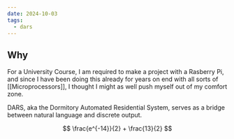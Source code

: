 ```yaml
---
date: 2024-10-03
tags:
  - dars
---
```

## Why 

For a University Course, I am required to make a project with a Rasberry Pi, and since I have been doing this already for years on end with all sorts of [[Microprocessors]], I thought I might as well push myself out of my comfort zone.

DARS, aka the Dormitory Automated Residential System, serves as a bridge between natural language and discrete output.


$$
\frac{e^{-14}}{2} + \frac{13}{2} 
$$